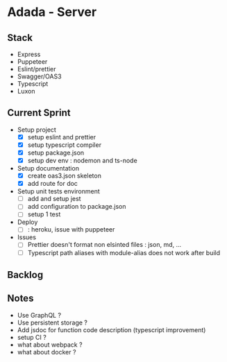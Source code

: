 # Adada - Server

## Stack
- Express
- Puppeteer
- Eslint/prettier
- Swagger/OAS3
- Typescript
- Luxon

## Current Sprint
- Setup project 
    - [x] setup eslint and prettier
    - [x] setup typescript compiler
    - [x] setup package.json
    - [x] setup dev env : nodemon and ts-node
- Setup documentation 
    - [x] create oas3.json skeleton
    - [x] add route for doc
- Setup unit tests environment
    - [ ] add and setup jest
    - [ ] add configuration to package.json 
    - [ ] setup 1 test
- Deploy
  - [ ] : heroku, issue with puppeteer
- Issues
  - [ ] Prettier doesn't format non elsinted files : json, md, ...
  - [ ] Typescript path aliases with module-alias does not work after build

## Backlog

## Notes
- Use GraphQL ?
- Use persistent storage ?
- Add jsdoc for function code description (typescript improvement)
- setup CI ?
- what about webpack ? 
- what about docker ? 